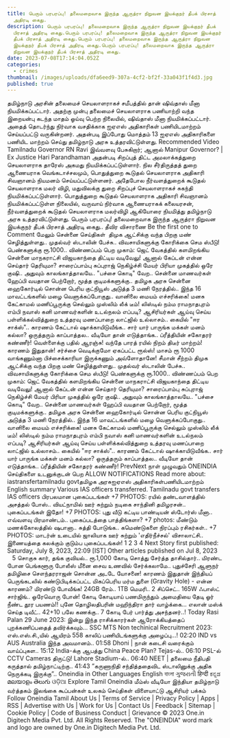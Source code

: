 ```yaml
---
title: பெரும் பரபரப்பு! தலைமறைவாக இருந்த ஆருத்ரா நிறுவன இயக்குநர் தீபக் பிரசாத்
  அதிரடி கைது.
description: பெரும் பரபரப்பு! தலைமறைவாக இருந்த ஆருத்ரா நிறுவன இயக்குநர் தீபக்
  பிரசாத் அதிரடி கைது.பெரும் பரபரப்பு! தலைமறைவாக இருந்த ஆருத்ரா நிறுவன இயக்குநர்
  தீபக் பிரசாத் அதிரடி கைது.பெரும் பரபரப்பு! தலைமறைவாக இருந்த ஆருத்ரா நிறுவன
  இயக்குநர் தீபக் பிரசாத் அதிரடி கைது.பெரும் பரபரப்பு! தலைமறைவாக இருந்த ஆருத்ரா
  நிறுவன இயக்குநர் தீபக் பிரசாத் அதிரடி கைது.
date: 2023-07-08T17:14:04.052Z
categories:
  - crimes
thumbnail: /images/uploads/dfa6eed9-307a-4cf2-bf2f-33a043f1f4d3.jpg
published: true
---
```

தமிழ்நாடு அரசின் தலைமைச் செயலாளராகச் சமீபத்தில் தான் ஷிவ்தாஸ் மீனா நியமிக்கப்பட்டார். அதற்கு முன்பு தலைமைச் செயலாளராக பணியாற்றி வந்த இறையன்பு கடந்த மாதம் ஓய்வு பெற்ற நிலையில், ஷிவ்தாஸ் மீனா நியமிக்கப்பட்டார். அதைத் தொடர்ந்து நிர்வாக வசதிக்காக ஐஏஎஸ் அதிகாரிகள் பணியிடமாற்றம் செய்யப்பட்டு வருகின்றனர். அதன்படி இப்போது மொத்தம் 13 ஐஏஎஸ் அதிகாரிகளை பணியிட மாற்றம் செய்து தமிழ்நாடு அரசு உத்தரவிட்டுள்ளது. Recommended Video Tamilnadu Governor RN Ravi இவ்வளவு பேசுகிறார்; ஆனால் Manipur Governor? | Ex Justice Hari Parandhaman அதன்படி சிறப்புத் திட்ட அமலாக்கத்துறை செயலாளராக தாரேஸ் அகமது நியமிக்கப்பட்டுள்ளார். நில சீர்திருத்தத் துறை ஆணையராக வெங்கடாச்சலமும், பொதுத்துறை கூடுதல் செயலாளராக அதிகாரி சிவஞானம் நியமனம் செய்யப்பட்டுள்ளனர். அதேபோல நீர்வளத்துறைக் கூடுதல் செயலாளராக மலர் விழி, மதுவிலக்கு துறை சிறப்புச் செயலாளராகச் சுகந்தி நியமிக்கப்பட்டுள்ளார். பொதுத்துறை கூடுதல் செயலாளராக அதிகாரி சிவஞானம் நியமிக்கப்பட்டுள்ள நிலையில், வருவாய் நிர்வாக ஆணையராகக் கலையரசன், நீர்வளத்துறைக் கூடுதல் செயலாளராக மலர்விழி ஆகியோரை நியமித்து தமிழ்நாடு அரசு உத்தரவிட்டுள்ளது. பெரும் பரபரப்பு! தலைமறைவாக இருந்த ஆருத்ரா நிறுவன இயக்குநர் தீபக் பிரசாத் அதிரடி கைது.. தீவிர விசாரணை Be the first one to Comment மேலும் சென்னை செய்திகள்  திமுக ஆட்சிக்கு வந்த பிறகு மண் செழித்துள்ளது.. முதல்வர் ஸ்டாலின் பேச்சு.. விவசாயிகளுக்கு கோரிக்கை செம ஸ்பீடு! பெண்களுக்கு ரூ.1000.. விண்ணப்பம் பெற முகாம்: ஜெட் வேகத்தில் களமிறங்கிய சென்னை மாநகராட்சி விஜயகாந்தை திட்டிய வடிவேலு! ஆனால் கேப்டன் என்ன செய்தார் தெரியுமா? சாரைப்பாம்பு சுப்புராஜ் நெகிழ்ச்சி மேயர் பிரியா முகத்தில் ஒரே குஷி.. அதுவும் காலங்காத்தாலயே.. "பச்சை கொடி" வேற.. சென்னை மாணவர்கள் ஹேப்பி வயதான பெற்றோர், மூத்த குடிமக்களுக்கு.. தமிழக அரசு சென்னை ஹைகோர்டில் சொன்ன பெரிய குட்நியூஸ் அடுத்த 3 மணி நேரத்தில்.. இந்த 16 மாவட்டங்களில் மழை வெளுக்கப்போகுது.. வானிலை மையம் எச்சரிக்கை! மனசு கேட்காமல் மணிப்பூருக்கு செல்லும் முஸ்லிம் லீக் டீம்! லிஸ்டில் நம்ம ராமநாதபுரம் எம்பி நவாஸ் கனி மாணவர்களின் உடல்நலம் எப்படி? ஆசிரியர்கள் ஆய்வு செய்ய பள்ளிக்கல்வித்துறை உத்தரவு மணப்பாறை லாட்ஜில் உல்லாசம்.. கையில் "ஈர சாக்ஸ்".. காரணம் கேட்டால் ஷாக்காயிடுவீங்க.. சார் யார் பாருங்க மக்கள் மனம் கல்லா? ஒருத்தரும் காப்பாத்தல.. வீடியோ தான் எடுத்தாங்க.. ப்ரீத்தியின் சகோதரர் கண்ணீர்! வெள்ளைக்கு பதில் ஆரஞ்சு! வந்தே பாரத் ரயில் நிறம் திடீர் மாற்றம்! காரணம் இதுதான்! சர்ச்சை வெடிக்குமோ ஏகப்பட்ட ரூல்ஸ்! மாசம் ரூ 1000 வாங்கணும்னா பிச்சைக்காரியா இருக்கணும் அவ்ளோதானே! சீமான் சீற்றம் திமுக ஆட்சிக்கு வந்த பிறகு மண் செழித்துள்ளது.. முதல்வர் ஸ்டாலின் பேச்சு.. விவசாயிகளுக்கு கோரிக்கை செம ஸ்பீடு! பெண்களுக்கு ரூ.1000.. விண்ணப்பம் பெற முகாம்: ஜெட் வேகத்தில் களமிறங்கிய சென்னை மாநகராட்சி விஜயகாந்தை திட்டிய வடிவேலு! ஆனால் கேப்டன் என்ன செய்தார் தெரியுமா? சாரைப்பாம்பு சுப்புராஜ் நெகிழ்ச்சி மேயர் பிரியா முகத்தில் ஒரே குஷி.. அதுவும் காலங்காத்தாலயே.. "பச்சை கொடி" வேற.. சென்னை மாணவர்கள் ஹேப்பி வயதான பெற்றோர், மூத்த குடிமக்களுக்கு.. தமிழக அரசு சென்னை ஹைகோர்டில் சொன்ன பெரிய குட்நியூஸ் அடுத்த 3 மணி நேரத்தில்.. இந்த 16 மாவட்டங்களில் மழை வெளுக்கப்போகுது.. வானிலை மையம் எச்சரிக்கை! மனசு கேட்காமல் மணிப்பூருக்கு செல்லும் முஸ்லிம் லீக் டீம்! லிஸ்டில் நம்ம ராமநாதபுரம் எம்பி நவாஸ் கனி மாணவர்களின் உடல்நலம் எப்படி? ஆசிரியர்கள் ஆய்வு செய்ய பள்ளிக்கல்வித்துறை உத்தரவு மணப்பாறை லாட்ஜில் உல்லாசம்.. கையில் "ஈர சாக்ஸ்".. காரணம் கேட்டால் ஷாக்காயிடுவீங்க.. சார் யார் பாருங்க மக்கள் மனம் கல்லா? ஒருத்தரும் காப்பாத்தல.. வீடியோ தான் எடுத்தாங்க.. ப்ரீத்தியின் சகோதரர் கண்ணீர்! PrevNext நாள் முழுவதும் ONEINDIA செய்திகளை உடனுக்குடன் பெற ALLOW NOTIFICATIONS Read more about: iastransfertamilnadu govtதமிழக அரசுஐஏஎஸ் அதிகாரிகள்பணியிடமாற்றம் English summary Various IAS officers transferred. Tamilnadu govt transfers IAS officers பிரபலமான புகைப்படங்கள் +7 PHOTOS: ரயில் தண்டவாளத்தில் அசத்தல் போஸ்.. வியட்நாமில் ஊர் சுற்றும் நடிகை சாந்தினி தமிழரசன்.. புகைப்படங்கள் இதோ! +7 PHOTOS: புது வீடு கட்டிய பாண்டியன் ஸ்டோர்ஸ் மீனா.. எவ்வளவு பிரமாண்டம்.. புகைப்படத்தை பாத்திங்களா? +7 photos: மீண்டும் மணக்கோலத்தில் ஷபானா.. சுத்தி போடுங்க.. கமெண்டுகளை நிரப்பும் ரசிகர்கள்.. +7 PHOTOS: மாடர்ன் உடையில் ஜாலியாக ஊர் சுற்றும் 'எதிர்நீச்சல்' விசாலாட்சி.. இணையத்தை கலக்கும் குடும்ப புகைப்படங்கள்! 1 2 3 4 Next Story first published: Saturday, July 8, 2023, 22:09 \[IST] Other articles published on Jul 8, 2023      5 சொகுசு கார், தங்க குவியல்.. ரூ.1,000 கோடி சொத்து சேர்த்த தாசில்தார்.. மிரண்ட போன பெங்களூரு போலீஸ் மீனை சைவ உணவில் சேர்க்கலாமே.. புதுச்சேரி ஆளுநர் தமிழிசை சௌந்தரராஜன் சொன்ன அடடே யோசனை! காரணம் இதுதான் இந்தியப் பெருங்கடலில் கண்டுபிடிக்கப்பட்ட மிகப்பெரிய மர்ம துளை (Gravity Hole) - என்ன காரணம்? மிரண்டு போவீங்க! 24GB ரேம்.. 1TB மெமரி.. 2 சிப்செட்.. 165W ஃபாஸ்ட் சார்ஜிங்.. ஒரேவொரு போன்! கோடி கோடியாய் பணமிருந்தும் அமைதியை தேடி ஓர் நீண்ட தூர பயணம்!! புனே தொழிலதிபரின் மஹிந்திரா தார் வாழ்க்கை... எலான் மஸ்க் செய்த டிவீட்.. 42+10 பலே கணக்கு.. 7 கோடி பேர் பார்த்து அசந்தனர்..! Today Rasi Palan 29 June 2023: இன்று இந்த ராசிக்காரர்கள் ஆரோக்கியத்தைப் புறக்கணிப்பதைத் தவிர்க்கவும்... SSC MTS Non techinical Recruitment 2023: எஸ்.எஸ்.சி.,யில் ஆயிரம் 558 காலிப் பணியிடங்களுக்கு அழைப்பு...! 02:20 IND vs AUS Australia இந்த அவமானம்.. 01:58 Dhoni | நான் கடைசி வரைக்கும் வாய்ப்புகள.. 15:12 India-க்கு ஆபத்து China Peace Plan? Tejas-ல்.. 06:10 PSL-ல் CCTV Cameras திருட்டு! Lahore Stadium-ல்.. 06:40 NEET | தலைமை நீதிபதி கருத்தால் தமிழ்நாட்டிற்கு.. 41:43 ”கருணாநிதி சந்தித்ததைவிட ஸ்டாலினுக்கு அதிக நெருக்கடி இருக்கு”.. Oneindia in Other Languages English বাংলা ગુજરાતી हिन्दी ಕನ್ನಡ മലയാളം తెలుగు ଓଡ଼ିଆ Explore Tamil Oneindia மீம்ஸ் வீடியோ இந்தியா தமிழ்நாடு வர்த்தகம் இலங்கை கூப்பன்கள் உலகம் செய்திகள் விளையாட்டு ஆசிரியர் பக்கம் Follow Oneindia Tamil About Us | Terms of Service | Privacy Policy | Apps | RSS | Advertise with Us | Work for Us | Contact Us | Feedback | Sitemap | Cookie Policy | Code of Business Conduct | Grievance © 2023 One.in Digitech Media Pvt. Ltd. All Rights Reserved. The "ONEINDIA" word mark and logo are owned by One.in Digitech Media Pvt. Ltd.